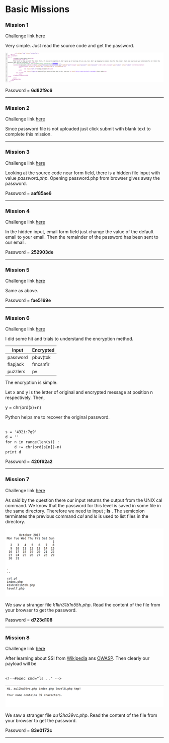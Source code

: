 # Basic Missions

### Mission 1

Challenge link [here](https://www.hackthissite.org/missions/basic/1/)

Very simple. Just read the source code and get the password.

![Mission 1](files/1solved.png)

Password = **6d82f9c6**

----

### Mission 2

Challenge link [here](https://www.hackthissite.org/missions/basic/2/)

Since password file is not uploaded just click submit with blank text to complete this mission.

----

### Mission 3 

Challenge link [here](https://www.hackthissite.org/missions/basic/3/)

Looking at the source code near form field, there is a hidden file input with value *password.php*. Opening password.php from browser gives away the password.

Password = **aaf85ae6**

----

### Mission 4

Challenge link [here](https://www.hackthissite.org/missions/basic/4/)

In the hidden input, email form field just change the value of the default email to your email. Then the remainder of the password has been sent to our email. 

Password = **252903de**

----

### Mission 5

Challenge link [here](https://www.hackthissite.org/missions/basic/5/)

Same as above.

Password = **fae5169e**

----

### Mission 6

Challenge link [here](https://www.hackthissite.org/missions/basic/6/)

I did some hit and trials to understand the encryption method.

| Input    | Encrypted |
|--------  |-------    |
| password | pbuv{txk  |
| flapjack | fmcsnfir  |
| puzzlers | pv|}pjxz  |

The encryption is simple.

Let x and y is the letter of original and encrypted message at position n respectively. Then,

y = chr(ord(x)+n)

Python helps me to recover the original password.

```

s = '432i:7g9'
d = ''
for n in range(len(s)) :
	d += chr(ord(s[n])-n)
print d

```

Password = **420f62a2**

----

### Mission 7

Challenge link [here](https://www.hackthissite.org/missions/basic/7/)

As said by the question there our input returns the output from the UNIX cal command. We know that the password for this level is saved in some file in the same directory. Therefore we need to input **; ls** . The semicolon terminates the previous command *cal* and *ls* is used to list files in the directory.

![Mission 7](files/7solved.png)

We saw a stranger file *k1kh31b1n55h.php*. Read the content of the file from your browser to get the password. 

Password = **d723d108**

----

### Mission 8

Challenge link [here](https://www.hackthissite.org/missions/basic/8/)

After learning about SSI from [Wikipedia](https://en.wikipedia.org/wiki/Server_Side_Includes) ans [OWASP](https://www.owasp.org/index.php/Main_Page). Then clearly our payload will be

```

<!--#exec cmd="ls .." -->

```

![Mission 8](files/8solved.png)

We saw a stranger file *au12ha39vc.php*. Read the content of the file from your browser to get the password.

Password = **83e0172c**

----